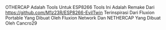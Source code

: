 OTHERCAP Adalah Tools Untuk ESP8266 
Tools Ini Adalah Remake Dari https://github.com/M1z23R/ESP8266-EvilTwin
Terinspirasi Dari Fluxion Portable Yang Dibuat Oleh Fluxion Network Dan NETHERCAP Yang Dibuat Oleh Cancro29

